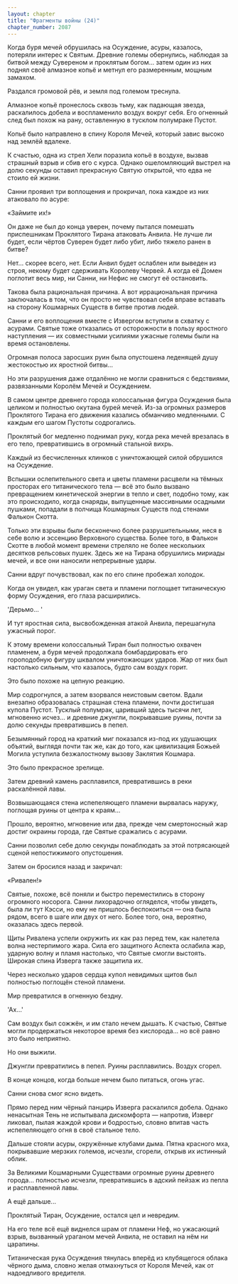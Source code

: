 ```yaml
---
layout: chapter
title: "Фрагменты войны (24)"
chapter_number: 2087
---
```




Когда буря мечей обрушилась на Осуждение, асуры, казалось, потеряли интерес к Святым. Древние големы обернулись, наблюдая за битвой между Сувереном и проклятым богом... затем один из них поднял своё алмазное копьё и метнул его размеренным, мощным замахом.

Раздался громовой рёв, и земля под големом треснула.

Алмазное копьё пронеслось сквозь тьму, как падающая звезда, раскалилось добела и воспламенило воздух вокруг себя. Его огненный след был похож на рану, оставленную в тусклом полумраке Пустот.

Копьё было направлено в спину Короля Мечей, который завис высоко над землёй вдалеке.

К счастью, одна из стрел Хели поразила копьё в воздухе, вызвав страшный взрыв и сбив его с курса. Однако ошеломляющий выстрел на долю секунды оставил прекрасную Святую открытой, что едва не стоило ей жизни.

Санни проявил три воплощения и прокричал, пока каждое из них атаковало по асуре:

«Займите их!»

Он даже не был до конца уверен, почему пытался помешать приспешникам Проклятого Тирана атаковать Анвила. Не лучше ли будет, если чёртов Суверен будет либо убит, либо тяжело ранен в битве?

Нет... скорее всего, нет. Если Анвил будет ослаблен или выведен из строя, некому будет сдерживать Королеву Червей. А когда её Домен поглотит весь мир, ни Санни, ни Нефис не смогут её остановить.

Такова была рациональная причина. А вот иррациональная причина заключалась в том, что он просто не чувствовал себя вправе вставать на сторону Кошмарных Существ в битве против людей.

Санни и его воплощения вместе с Извергом вступили в схватку с асурами. Святые тоже отказались от осторожности в пользу яростного наступления — их совместными усилиями ужасные големы были на время остановлены.

Огромная полоса заросших руин была опустошена леденящей душу жестокостью их яростной битвы...

Но эти разрушения даже отдалённо не могли сравниться с бедствиями, развязанными Королём Мечей и Осуждением.

В самом центре древнего города колоссальная фигура Осуждения была целиком и полностью окутана бурей мечей. Из-за огромных размеров Проклятого Тирана его движения казались обманчиво медленными. С каждым его шагом Пустоты содрогались.

Проклятый бог медленно поднимал руку, когда река мечей врезалась в его тело, превратившись в огромный стальной вихрь.

Каждый из бесчисленных клинков с уничтожающей силой обрушился на Осуждение.

Вспышки ослепительного света и цветы пламени расцвели на тёмных просторах его титанического тела — всё это было вызвано превращением кинетической энергии в тепло и свет, подобно тому, как это происходило, когда снаряды, выпущенные массивными осадными пушками, попадали в полчища Кошмарных Существ под стенами Фалькон Скотта.

Только эти взрывы были бесконечно более разрушительными, неся в себе волю и эссенцию Верховного существа. Более того, в Фалькон Скотте в любой момент времени стреляло не более нескольких десятков рельсовых пушек. Здесь же на Тирана обрушились мириады мечей, и все они наносили непрерывные удары.

Санни вдруг почувствовал, как по его спине пробежал холодок.

Когда он увидел, как ураган света и пламени поглощает титаническую форму Осуждения, его глаза расширились.

'Дерьмо... '

И тут яростная сила, высвобожденная атакой Анвила, перешагнула ужасный порог.

К этому времени колоссальный Тиран был полностью охвачен пламенем, а буря мечей продолжала бомбардировать его гороподобную фигуру шквалом уничтожающих ударов. Жар от них был настолько сильным, что казалось, будто сам воздух горит.

Это было похоже на цепную реакцию.

Мир содрогнулся, а затем взорвался неистовым светом. Вдали внезапно образовалась страшная стена пламени, почти достигшая купола Пустот. Тусклый полумрак, царивший здесь тысячи лет, мгновенно исчез... и древние джунгли, покрывавшие руины, почти за долю секунды превратившись в пепел.

Безымянный город на краткий миг показался из-под их удушающих объятий, выглядя почти так же, как до того, как цивилизация Божьей Могила уступила безжалостному вызову Заклятия Кошмара.

Это было прекрасное зрелище.

Затем древний камень расплавился, превратившись в реки раскалённой лавы.

Возвышающаяся стена испепеляющего пламени вырвалась наружу, поглощая руины от центра к краям...

Прошло, вероятно, мгновение или два, прежде чем смертоносный жар достиг окраины города, где Святые сражались с асурами.

Санни позволил себе долю секунды понаблюдать за этой потрясающей сценой непостижимого опустошения.

Затем он бросился назад и закричал:

«Ривален!»

Святые, похоже, всё поняли и быстро переместились в сторону огромного носорога. Санни лихорадочно огляделся, чтобы увидеть, была ли тут Кэсси, но ему не пришлось беспокоиться — она была рядом, всего в шаге или двух от него. Более того, она, вероятно, оказалась здесь первой.

Щиты Ривалена успели окружить их как раз перед тем, как налетела волна нестерпимого жара. Сила его защитного Аспекта ослабила жар, ударную волну и пламя настолько, что Святые смогли выстоять. Широкая спина Изверга также защитила их.

Через несколько ударов сердца купол невидимых щитов был полностью поглощён стеной пламени.

Мир превратился в огненную бездну.

'Ах...'

Сам воздух был сожжён, и им стало нечем дышать. К счастью, Святые могли продержаться некоторое время без кислорода... но всё равно это было неприятно.

Но они выжили.

Джунгли превратились в пепел. Руины расплавились. Воздух сгорел.

В конце концов, когда больше нечем было питаться, огонь угас.

Санни снова смог ясно видеть.

Прямо перед ним чёрный панцирь Изверга раскалился добела. Однако ненасытная Тень не испытывала дискомфорта — напротив, Изверг ликовал, пылая жаждой крови и бодростью, словно впитав часть испепеляющего огня в своё стальное тело.

Дальше стояли асуры, окружённые клубами дыма. Пятна красного мха, покрывавшие мерзких големов, исчезли, сгорели, открыв их истинный облик.

За Великими Кошмарными Существами огромные руины древнего города... полностью исчезли, превратившись в адский пейзаж из пепла и расплавленной лавы.

А ещё дальше...

Проклятый Тиран, Осуждение, остался цел и невредим.

На его теле всё ещё виднелся шрам от пламени Неф, но ужасающий взрыв, вызванный ураганом мечей Анвила, не оставил на нём ни царапины.

Титаническая рука Осуждения тянулась вперёд из клубящегося облака чёрного дыма, словно желая отмахнуться от Короля Мечей, как от надоедливого вредителя.

